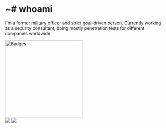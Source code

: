 # ~# whoami

I'm a former military officer and strict goal-driven person. Currently working as a security consultant, doing mostly penetration tests for different companies worldwide.

<img src="https://injasec.com/wp-content/uploads/2023/10/badges-768x341.png" height=250 alt="Badges"><br>
[<img src="https://img.shields.io/badge/linkedin-%230077B5.svg?&style=for-the-badge&logo=linkedin&logoColor=white" />](https://www.linkedin.com/in/matheus-ab/) [<img src="https://img.shields.io/badge/twitter-%230077B5.svg?&style=for-the-badge&logo=twitter&logoColor=white" />](https://mobile.twitter.com/xcatolin)
